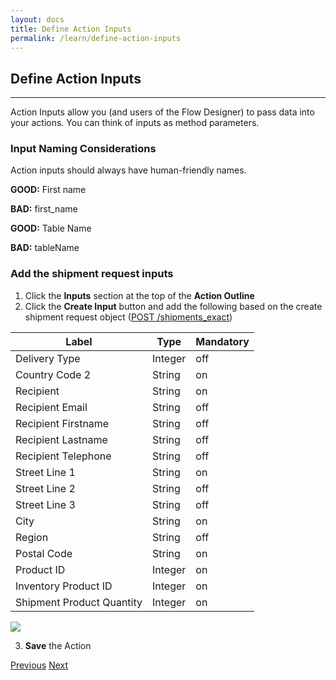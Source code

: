 ```yaml
---
layout: docs
title: Define Action Inputs
permalink: /learn/define-action-inputs
---
```


## Define Action Inputs
---
Action Inputs allow you (and users of the Flow Designer) to pass data into your actions. You can think of inputs as method parameters.

### Input Naming Considerations
Action inputs should always have human-friendly names.

**GOOD:** First name

**BAD:** first_name

**GOOD:** Table Name

**BAD:** tableName

### Add the shipment request inputs
1. Click the **Inputs** section at the top of the **Action Outline**
2. Click the **Create Input** button and add the following based on the create shipment request object ([POST /shipments_exact](https://console.dev.in.yubico.org/apidocs/#operation/CreateShipmentExact))

  | **Label** | **Type** | **Mandatory** |
  | --------- | -------- | ------------- |
  | Delivery Type | Integer | off|
  | Country Code 2 | String | on |
  | Recipient | String | on |
  | Recipient Email | String | off |
  | Recipient Firstname | String | off |
  | Recipient Lastname | String | off |
  | Recipient Telephone | String | off |
  | Street Line 1 | String | on |
  | Street Line 2 | String | off |
  | Street Line 3 | String | off |
  | City | String | on |
  | Region | String | off |
  | Postal Code | String | on |
  | Product ID | Integer | on |
  | Inventory Product ID | Integer | on |
  | Shipment Product Quantity | Integer | on |
  
  ![](/assets/images/22-1-create-input.png)

3. **Save** the Action

<div class="btns">
  <a class="btn--secondary" href="/learn/create-action">Previous</a>
  <a class="btn" href="/learn/input-script">Next</a>
</div>